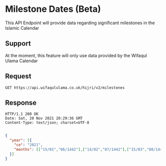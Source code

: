 # Milestone Dates (Beta)

This API Endpoint will provide data regarding significant milestones in the Islamic Calendar

## Support
At the moment, this feature will only use data provided by the Wifaqul Ulama Calendar

## Request

```http
GET https://api.wifaqululama.co.uk/hijri/v2/milestones
```

## Response
```http
HTTP/1.1 200 OK
Date: Sat, 20 Nov 2021 20:29:36 GMT
Content-Type: text/json; charset=UTF-8
```
```json

{
  "year": [{
    "ce": "2021",
    "months": [["15/01","06/1442"],["14/02","07/1442"],["15/03","08/1442"],["14/04","09/1442"],["13/05","10/1442"],["12/06","11/1442"],["12/07","12/1442"],["10/08","01/1443"],["09/09","02/1443"],["08/10","03/1443"],["07/11","04/1443"],["06/12","05/1443"]]
  }]
}
```